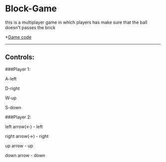 # Block-Game
this is a multiplayer game in which players has make sure that the ball doesn't passes the brick

*[Game code](https://github.com/asenarmour/block-game/blob/master/test.java)

-----------

## Controls:

###Player 1:

A-left

D-right

W-up

S-down

###Player 2:

left arrow(<-) - left

right arrow(->) - right

up arrow - up

down arrow - down
